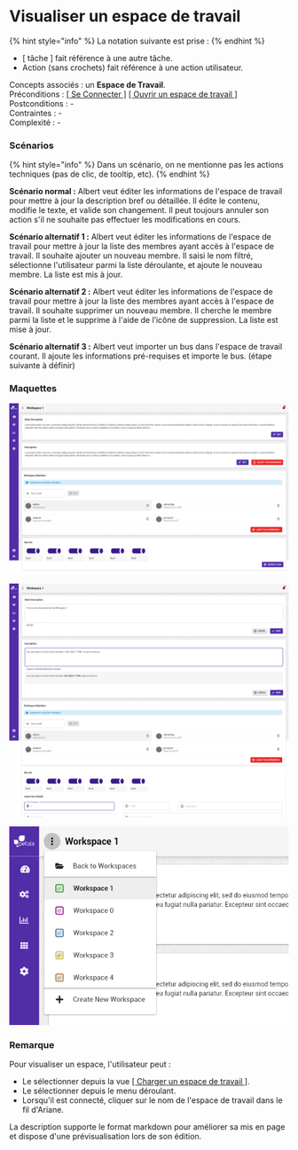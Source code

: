 # Visualiser un espace de travail

{% hint style="info" %}
La notation suivante est prise :
{% endhint %}

* \[ tâche \] fait référence à une autre tâche.
* Action \(sans crochets\) fait référence à une action utilisateur.

Concepts associés : un **Espace de Travail**.  
Préconditions : [\[ Se Connecter \]](se-connecter.md) [\[ Ouvrir un espace de travail \]](charger-un-espace-de-travail.md)  
Postconditions : -  
Contraintes : -  
Complexité : -

### Scénarios

{% hint style="info" %}
Dans un scénario, on ne mentionne pas les actions techniques \(pas de clic, de tooltip, etc\). 
{% endhint %}

**Scénario normal :** Albert veut éditer les informations de l'espace de travail pour mettre à jour la description bref ou détaillée. Il édite le contenu, modifie le texte, et valide son changement. Il peut toujours annuler son action s'il ne souhaite pas effectuer les modifications en cours.

**Scénario alternatif 1 :** Albert veut éditer les informations de l'espace de travail pour mettre à jour la liste des membres ayant accès à l'espace de travail. Il souhaite ajouter un nouveau membre. Il saisi le nom filtré, sélectionne l'utilisateur parmi la liste déroulante, et ajoute le nouveau membre. La liste est mis à jour.

**Scénario alternatif 2 :** Albert veut éditer les informations de l'espace de travail pour mettre à jour la liste des membres ayant accès à l'espace de travail. Il souhaite supprimer un nouveau membre. Il cherche le membre parmi la liste et le supprime à l'aide de l’icône de suppression. La liste est mise à jour.

**Scénario alternatif 3 :** Albert veut importer un bus dans l'espace de travail courant. Il ajoute les informations pré-requises et importe le bus. \(étape suivante à définir\)

### Maquettes

![Page d&apos;accueil d&apos;un espace de travail ouvert](../../.gitbook/assets/workspace-overview%20%281%29.png)

![Page d&apos;accueil d&apos;un espace de travail ouvert \(&#xE9;dition\)](../../.gitbook/assets/workspace-overview-edit.png)

![Menu d&#xE9;roulant accessible depuis un espace de travail](../../.gitbook/assets/workspace-overview-menu.png)

### Remarque

Pour visualiser un espace, l'utilisateur peut :

* Le sélectionner depuis la vue [\[ Charger un espace de travail \]](charger-un-espace-de-travail.md).
* Le sélectionner depuis le menu déroulant.
* Lorsqu'il est connecté, cliquer sur le nom de l'espace de travail dans le fil d'Ariane.

La description supporte le format markdown pour améliorer sa mis en page et dispose d'une prévisualisation lors de son édition.

